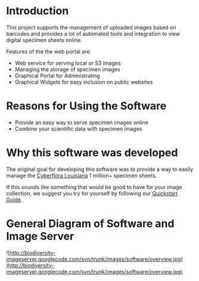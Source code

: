 # Introduction #

This project supports the management of uploaded images based on barcodes and provides a lot of automated tools and integration to view digital specimen sheets online.

Features of the the web portal are:

  * Web service for serving local or S3 images
  * Managing the storage of specimen images
  * Graphical Portal for Administrating
  * Graphical Widgets for easy inclusion on public websites

# Reasons for Using the Software #

  * Provide an easy way to serve specimen images online
  * Combine your scientific data with specimen images

# Why this software was developed #

The original goal for developing this software was to provide a way to easily manage the [Cyberflora Louisiana](http://www.cyberfloralouisiana.com) 1 million+ specimen sheets.

If this sounds like something that would be good to have for your image collection, we suggest you try for yourself by following our [Quickstart Guide](Quickstart.md).

# General Diagram of Software and Image Server #

![http://biodiversity-imageserver.googlecode.com/svn/trunk/images/software/overview.jpg](http://biodiversity-imageserver.googlecode.com/svn/trunk/images/software/overview.jpg)
